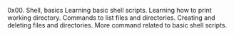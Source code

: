 0x00. Shell, basics
Learning basic shell scripts.
Learning how to print working directory.
Commands to list files and directories.
Creating and deleting files and directories.
More command related to basic shell scripts.
